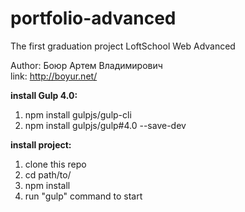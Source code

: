 # portfolio-advanced
The first graduation project LoftSchool Web Advanced

Author: Боюр Артем Владимирович<br>
link: http://boyur.net/

**install Gulp 4.0:**<br>
1. npm install gulpjs/gulp-cli<br>
2. npm install gulpjs/gulp#4.0 --save-dev<br>

**install project:**<br>
1. clone this repo<br>
2. cd path/to/<br>
3. npm install<br>
4. run "gulp" command to start<br>
